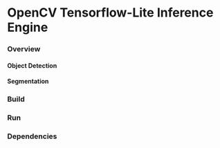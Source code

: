 # OpenCV Tensorflow-Lite Inference Engine

### Overview
#### Object Detection

#### Segmentation

### Build

### Run

### Dependencies
```

```